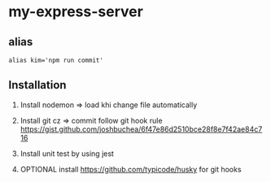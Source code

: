 # my-express-server


## alias

```
alias kim='npm run commit'
```

## Installation

1. Install nodemon => load khi change file automatically
2. Install git cz => commit follow git hook rule https://gist.github.com/joshbuchea/6f47e86d2510bce28f8e7f42ae84c716
3. Install unit test by using jest

4. OPTIONAL install https://github.com/typicode/husky for git hooks